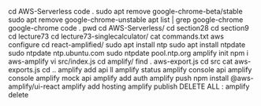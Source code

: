 cd AWS-Serverless
code .
sudo apt remove google-chrome-beta/stable
sudo apt remove google-chrome-unstable
apt list | grep google-chrome
google-chrome
code .
pwd
cd AWS-Serverless/
cd section28
cd section9
cd lecture73
cd lecture73-singlecalculator/
cat commands.txt
aws configure
cd react-amplified/
sudo apt install ntp
sudo apt install ntpdate
sudo ntpdate ntp.ubuntu.com
sudo ntpdate pool.ntp.org
amplify init
npm i aws-amplify
vi src/index.js
cd amplify/
find . aws-export.js
cd src
cat aws-exports.js
cd ..
amplify add api
ll
amplify status
amplify console api
amplify console
amplify mock api
amplify add auth
amplify push
npm install @aws-amplify/ui-react
amplify add hosting
amplify publish
DELETE ALL : amplify delete

